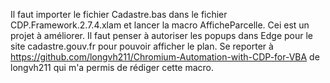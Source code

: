 Il faut importer le fichier Cadastre.bas dans le fichier CDP.Framework.2.7.4.xlam et lancer la macro AfficheParcelle.
Cei est un projet à améliorer.
Il faut penser à autoriser les popups dans Edge pour le site cadastre.gouv.fr pour pouvoir afficher le plan.
Se reporter à https://github.com/longvh211/Chromium-Automation-with-CDP-for-VBA de longvh211 qui m'a permis de rédiger cette macro.
